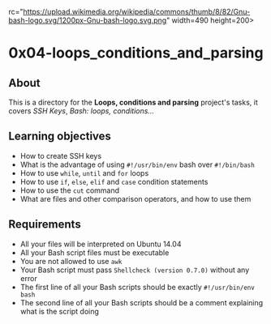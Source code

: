 rc="https://upload.wikimedia.org/wikipedia/commons/thumb/8/82/Gnu-bash-logo.svg/1200px-Gnu-bash-logo.svg.png" width=490 height=200>

# 0x04-loops_conditions_and_parsing

## About
This is a directory for the **Loops, conditions and parsing** project's tasks, it covers *SSH Keys*, *Bash: loops, conditions...*

## Learning objectives
- How to create SSH keys
- What is the advantage of using `#!/usr/bin/env` bash over `#!/bin/bash`
- How to use `while`, `until` and `for` loops
- How to use `if`, `else`, `elif` and `case` condition statements
- How to use the `cut` command
- What are files and other comparison operators, and how to use them

## Requirements
- All your files will be interpreted on Ubuntu 14.04  
- All your Bash script files must be executable
- You are not allowed to use `awk`
- Your Bash script must pass `Shellcheck (version 0.7.0)` without any error
- The first line of all your Bash scripts should be exactly `#!/usr/bin/env bash`
- The second line of all your Bash scripts should be a comment explaining what is the script doing
